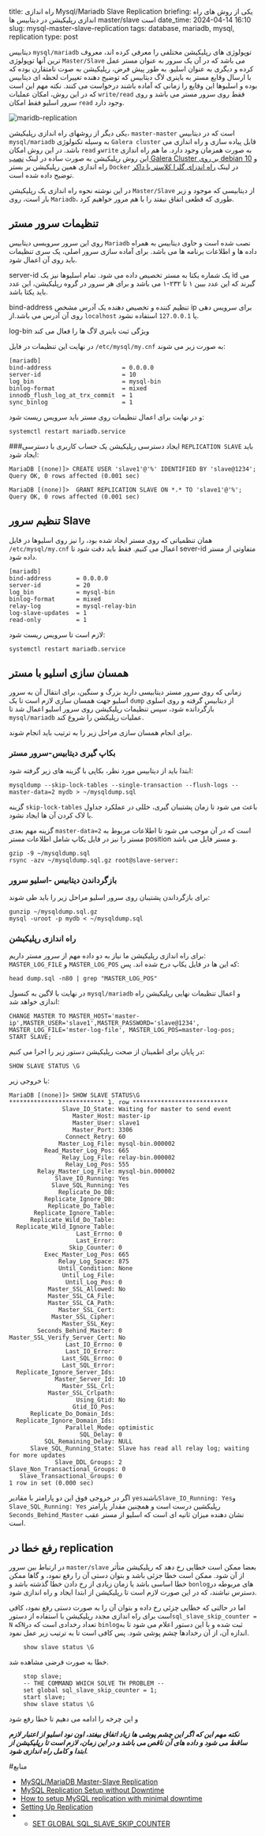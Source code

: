 title: راه اندازی Mysql/Mariadb Slave Replication
briefing: یکی از روش های راه اندازی رپلیکیشن در دیتابیس ها master/slave است
date_time: 2024-04-14 16:10
slug: mysql-master-slave-replication
tags: database, mariadb, mysql, replication
type: post

دیتابیس `mysql/mariadb` توپولوژی های رپلیکیشن مختلفی را معرفی کرده اند، معروف ترین آنها
توپولوژی `Master/Slave` می باشد که در آن یک سرور به عنوان مستر عمل کرده و دیگری به عنوان اسلیو.
به طور پیش فرض، رپلیکیشن به صوت نامتقارن بوده که با ارسال وقایع مستر به باینری لاگ دیتابیس که
 توضیح دهنده تغییرات لحظه ای دیتابیس بوده و اسلیوها این وقایع را زمانی که آماده باشند درخواست
 می کنند. نکته مهم این است که در این روش، امکان عملبات `write/read` فقط روی سرور مستر می باشد و
 روی سرور اسلیو فقط امکان `read` وجود دارد.

![maridb-replication](mariadb-replication.png "Mysql/Mariadb Master/Salve Replication")

یکی دیگر از روشهای راه اندازی رپلیکیشن، `master-master` است که در دیتابیس `mysql/mariadb` به وسیله
 تکنولوژی `Galera cluster` قابل پیاده سازی و راه اندازی می باشد. در این روش امکان `read` و`write`
به صورت همزمان وجود دارد. ما هم راه اندازی این روش رپلیکیشن به
 صورت ساده در لینک
[نصب Galera Cluster بر روی debian 10](https://shgn.ir/2021-03-07/galera-cluster-debian-10.html)
و راه اندازی همین رپلیکیشن بر بستر `Docker` در لینک
[راه اندزای گلرا کلاستر با داکر](https://shgn.ir/2023-12-20/galera-cluster-by-docker.html)
توضیح داده شده است.

در این نوشته نحوه راه اندازی یک رپلیکیشن `Master/Slave` از دیتابیسی که موجود و زیر بار است، 
روی `Mariadb`، طوری که قطعی اتفاق نیفتد را با هم مرور خواهیم کرد.

## تنظیمات سرور مستر
روی این سرور سرویسی دیتابیس `Mariadb` نصب شده است و حاوی دیتابیس به همراه داده ها و اطلاعات
 برنامه ها می باشد.
برای آماده سازی سرور اصلی، یک سری تنظیمات باید روی آن اعمال شود.

server-id یک شماره یکتا به مستر تخصیص داده می شود. تمام اسلیوها نیز یک id می گیرند که این عدد بیین
۱ تا ۲۳۲-۱ می باشد و برای هر سرور در گروه رپلیکیشن، این عدد باید یکتا باشد.

bind-address تنظیم کننده و تخصیص دهنده یک آدرس مشخص ip برای سرویس دهی روی آن آدرس می باشد.از `localhost`
 یا `127.0.0.1` استفاده نشود.

log-bin ویژگی ثبت باینری لاگ ها را فعال می کند

در نهایت این تنظیمات در فایل `/etc/mysql/my.cnf` به صورت زیر می شوند:

    [mariadb]
    bind-address                    = 0.0.0.0
    server-id                       = 10
    log_bin                         = mysql-bin
    binlog-format                   = mixed
    innodb_flush_log_at_trx_commit  = 1
    sync_binlog                     = 1

و در نهایت برای اعمال تنظیمات روی مستر باید سرویس ریست شود:

    systemctl restart mariadb.service

###ایجاد دسترسی رپلیکیشن
یک حساب کاربری با دسترسی `REPLICATION SLAVE` باید ایجاد شود:

    MariaDB [(none)]> CREATE USER 'slave1'@'%' IDENTIFIED BY 'slave@1234';
    Query OK, 0 rows affected (0.001 sec)

    MariaDB [(none)]>  GRANT REPLICATION SLAVE ON *.* TO 'slave1'@'%';
    Query OK, 0 rows affected (0.001 sec)

## تنظیم سرور Slave
همان تنظمیاتی که روی مستر ایجاد شده بود، را نیز روی اسلیوها در فایل 
`/etc/mysql/my.cnf`
اعمال می کنیم. فقط باید دقت شود 
تا sever-id متفاوتی از مستر داده شود.

    [mariadb]
    bind-address       = 0.0.0.0
    server-id          = 20
    log_bin            = mysql-bin
    binlog-format      = mixed
    relay-log          = mysql-relay-bin
    log-slave-updates  = 1
    read-only          = 1

لازم است تا سرویس ریست شود:

    systemctl restart mariadb.service

## همسان سازی اسلیو با مستر
زمانی که روی سرور مستر دیتابیسی دارید بزرگ و سنگین، برای انتقال آن به سرور اسلیو جهت همسان سازی
 لازم است تا یک `dump` از دیتابیس گرفته و روی اسلوی بازگردانده شود، سپس تنظیمات رپلیکیشن روی سرور
 اسلیو اعمال شد تا `mysql/mariadb` عملیات رپلیکشن را شروع کند.

برای انجام همسان سازی مراحل زیر را به ترتیب باید انجام شوند.

### بکاپ گیری دیتابیس-سرور مستر
ابتدا باید از دیتابیس مورد نظر،‌ بکاپی با گزینه های زیر گرفته شود:

    mysqldump --skip-lock-tables --single-transaction --flush-logs --master-data=2 mydb > ~/mysqldump.sql
گزینه `skip-lock-tables` باعث می شود تا زمان پشتیبان گیری، خللی در عملکرد جداول با لاک کردن آن ها
 ایجاد نشود.

گزینه مهم بعدی `master-data=2` است که در آن موجب می شود تا اطلاعات مربوط به مستر را نیز در 
 فایل یکاپ شامل اطلاعات مستر position و مستر فایل می باشد.

    gzip -9 ~/mysqldump.sql
    rsync -azv ~/mysqldump.sql.gz root@slave-server:

### بازگرداندن دیتابیس -اسلیو سرور

برای بازگرداندن پشتیبان روی سرور اسلیو مراحل زیر را باید طی شوند:

    gunzip ~/mysqldump.sql.gz
    mysql -uroot -p mydb < ~/mysqldump.sql

### راه اندازی رپلیکیشن
برای راه اندازی رپلیکیشن ما نیاز به دو داده مهم از سرور مستر داریم: `MASTER_LOG_FILE` و 
`MASTER_LOG_POS` که این ها در فایل یکاپ درج شده اند. پس:

    head dump.sql -n80 | grep "MASTER_LOG_POS"

در نهایت با لاگین به کنسول `mysql/mariadb` و اعمال تنظیمات نهایی رپلیکیشن راه اندازی خواهد شد:

    CHANGE MASTER TO MASTER_HOST='master-ip',MASTER_USER='slave1',MASTER_PASSWORD='slave@1234', MASTER_LOG_FILE='mster-log-file', MASTER_LOG_POS=master-log-pos;
    START SLAVE;

در پایان برای اطمینان از صحت رپلیکیشن دستور زیر را اجرا می کنیم:

    SHOW SLAVE STATUS \G

با خروجی زیر:

    MariaDB [(none)]> SHOW SLAVE STATUS\G
    *************************** 1. row ***************************
                   Slave_IO_State: Waiting for master to send event
                      Master_Host: master-ip
                      Master_User: slave1
                      Master_Port: 3306
                    Connect_Retry: 60
                  Master_Log_File: mysql-bin.000002
              Read_Master_Log_Pos: 665
                   Relay_Log_File: relay-bin.000002
                    Relay_Log_Pos: 555
            Relay_Master_Log_File: mysql-bin.000002
                 Slave_IO_Running: Yes
                Slave_SQL_Running: Yes
                  Replicate_Do_DB:
              Replicate_Ignore_DB:
               Replicate_Do_Table:
           Replicate_Ignore_Table:
          Replicate_Wild_Do_Table:
      Replicate_Wild_Ignore_Table:
                       Last_Errno: 0
                       Last_Error:
                     Skip_Counter: 0
              Exec_Master_Log_Pos: 665
                  Relay_Log_Space: 875
                  Until_Condition: None
                   Until_Log_File:
                    Until_Log_Pos: 0
               Master_SSL_Allowed: No
               Master_SSL_CA_File:
               Master_SSL_CA_Path:
                  Master_SSL_Cert:
                Master_SSL_Cipher:
                   Master_SSL_Key:
            Seconds_Behind_Master: 0
    Master_SSL_Verify_Server_Cert: No
                    Last_IO_Errno: 0
                    Last_IO_Error:
                   Last_SQL_Errno: 0
                   Last_SQL_Error:
      Replicate_Ignore_Server_Ids:
                 Master_Server_Id: 10
                   Master_SSL_Crl:
               Master_SSL_Crlpath:
                       Using_Gtid: No
                      Gtid_IO_Pos:
          Replicate_Do_Domain_Ids:
      Replicate_Ignore_Domain_Ids:
                    Parallel_Mode: optimistic
                        SQL_Delay: 0
              SQL_Remaining_Delay: NULL
          Slave_SQL_Running_State: Slave has read all relay log; waiting for more updates
                 Slave_DDL_Groups: 2
    Slave_Non_Transactional_Groups: 0
       Slave_Transactional_Groups: 0
    1 row in set (0.000 sec)

اگر در خروجی فوق این دو پارامتر با مقادیر `yes`باشند`Slave_IO_Running: Yes`و
`Slave_SQL_Running: Yes` رپلیکشین درست است و همچنین مقدار پارامتر `Seconds_Behind_Master` نشان
 دهنده میزان ثانیه ای است که اسلیو از مستر عقب است.

## رفع خطا در replication
در ارتباط بین سرور `master/slave` بعضا ممکن است خطایی رخ دهد که رپلیکیشن متأثر از آن شود.
ممکن است خطا جزئی باشد و بتوان دستی آن را رفع نمود، و گاها ممکن خطا اساسی باشد یا زمان زیادی
 از رخ دادن خطا گذشته باشد و `bonlog`های مربوطه در دسترس نباشند، که در این صورت لازم است تا 
رپلیکیشن از ابتدا ایجاد و راه اندازی شود.

اما در حالتی که خطایی چزئی رخ داده و بتوان آن را به صورت دستی رفع نمود، کافی است برای راه 
اندازی مجدد رپلیکیشن با استفاده از دستور`sql_slave_skip_counter = N` که`N`تعداد رخدادی 
است که در `binlog`ثبت شده و با این دستور اعلام می شود تا به اندازه آن، از آن رخدادها چشم 
پوشی شود. پس کافی است تا به ترتیب زیر عمل نمود.

        show slave status \G

خطا به صورت فرضی مشاهده شد.

        stop slave;
        -- THE COMMAND WHICH SOLVE TH PROBLEM --
        set global sql_slave_skip_counter = 1;
        start slave;
        show slave status \G
و این چرخه را ادامه می دهیم تا خطا رفع شود
        
***نکته مهم این که اگر این چشم پوشی ها زیاد اتفاق بیفتد، اون نود اسلیو از اعتبار لازم ساقط 
می شود و داده های آن ناقص می باشد و در این زمان، لازم است تا رپلیکیشن از ابتدا و کامل 
راه اندازی شود.***

#منابع
 * [MySQL/MariaDB Master-Slave Replication](https://medium.com/@chandika.s/mysql-mariadb-master-slave-replication-feca556baa8f)
 * [MySQL Replication Setup without Downtime](https://linuxscriptshub.com/mysql-replication-setup-without-downtime/)
 * [How to setup MySQL replication with minimal downtime](https://serverfault.com/a/220435/194975)
 * [Setting Up Replication](https://mariadb.com/kb/en/setting-up-replication/)
 *  - [SET GLOBAL SQL_SLAVE_SKIP_COUNTER](https://mariadb.com/kb/en/set-global-sql_slave_skip_counter/)